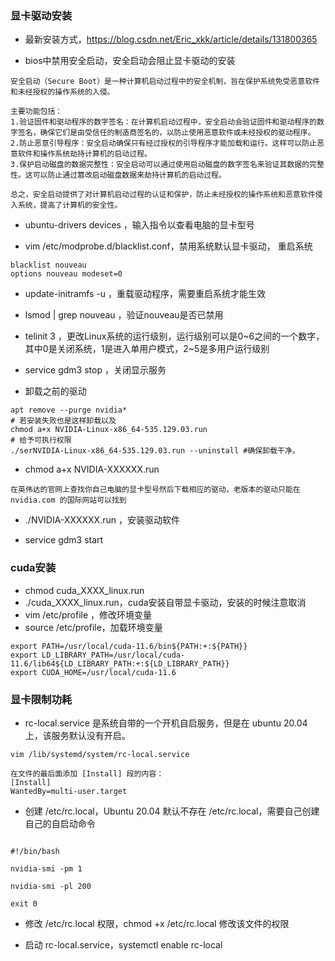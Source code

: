 ### 显卡驱动安装

- 最新安装方式，https://blog.csdn.net/Eric_xkk/article/details/131800365

- bios中禁用安全启动，安全启动会阻止显卡驱动的安装

```
安全启动（Secure Boot）是一种计算机启动过程中的安全机制，旨在保护系统免受恶意软件和未经授权的操作系统的入侵。

主要功能包括：
1.验证固件和驱动程序的数字签名：在计算机启动过程中，安全启动会验证固件和驱动程序的数字签名，确保它们是由受信任的制造商签名的，以防止使用恶意软件或未经授权的驱动程序。
2.防止恶意引导程序：安全启动确保只有经过授权的引导程序才能加载和运行。这样可以防止恶意软件和操作系统劫持计算机的启动过程。
3.保护启动磁盘的数据完整性：安全启动可以通过使用启动磁盘的数字签名来验证其数据的完整性。这可以防止通过篡改启动磁盘数据来劫持计算机的启动过程。

总之，安全启动提供了对计算机启动过程的认证和保护，防止未经授权的操作系统和恶意软件侵入系统，提高了计算机的安全性。
```

- ubuntu-drivers devices ，输入指令以查看电脑的显卡型号

- vim /etc/modprobe.d/blacklist.conf，禁用系统默认显卡驱动， 重启系统

```
blacklist nouveau
options nouveau modeset=0
```

- update-initramfs -u ，重载驱动程序，需要重启系统才能生效 

- lsmod | grep nouveau ，验证nouveau是否已禁用

- telinit 3 ，更改Linux系统的运行级别，运行级别可以是0~6之间的一个数字，其中0是关闭系统，1是进入单用户模式，2~5是多用户运行级别

- service gdm3 stop ，关闭显示服务

- 卸载之前的驱动
```
apt remove --purge nvidia*
# 若安装失败也是这样卸载以及
chmod a+x NVIDIA-Linux-x86_64-535.129.03.run
# 给予可执行权限
./serNVIDIA-Linux-x86_64-535.129.03.run --uninstall #确保卸载干净。
```

- chmod a+x NVIDIA-XXXXXX.run

```
在英伟达的官网上查找你自己电脑的显卡型号然后下载相应的驱动，老版本的驱动只能在 nvidia.com 的国际网站可以找到
```

- ./NVIDIA-XXXXXX.run ，安装驱动软件

- service gdm3 start


### cuda安装

- chmod cuda_XXXX_linux.run
- ./cuda_XXXX_linux.run，cuda安装自带显卡驱动，安装的时候注意取消
- vim /etc/profile ，修改环境变量
- source /etc/profile，加载环境变量
```
export PATH=/usr/local/cuda-11.6/bin${PATH:+:${PATH}}
export LD_LIBRARY_PATH=/usr/local/cuda-11.6/lib64${LD_LIBRARY_PATH:+:${LD_LIBRARY_PATH}}
export CUDA_HOME=/usr/local/cuda-11.6
```


### 显卡限制功耗

- rc-local.service 是系统自带的一个开机自启服务，但是在 ubuntu 20.04 上，该服务默认没有开启。

```
vim /lib/systemd/system/rc-local.service

在文件的最后面添加 [Install] 段的内容：
[Install]
WantedBy=multi-user.target
```

- 创建 /etc/rc.local，Ubuntu 20.04 默认不存在 /etc/rc.local，需要自己创建自己的自启动命令

```shell

#!/bin/bash

nvidia-smi -pm 1

nvidia-smi -pl 200

exit 0

```

- 修改 /etc/rc.local 权限，chmod +x /etc/rc.local 修改该文件的权限

- 启动 rc-local.service，systemctl enable rc-local


